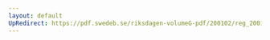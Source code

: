 ```yaml
---
layout: default
UpRedirect: https://pdf.swedeb.se/riksdagen-volumeG-pdf/200102/reg_200102/reg_200102_0004.pdf
---
```

